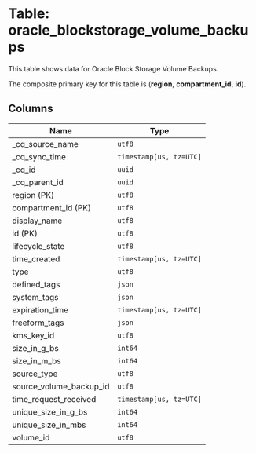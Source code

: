 # Table: oracle_blockstorage_volume_backups

This table shows data for Oracle Block Storage Volume Backups.

The composite primary key for this table is (**region**, **compartment_id**, **id**).

## Columns

| Name          | Type          |
| ------------- | ------------- |
|_cq_source_name|`utf8`|
|_cq_sync_time|`timestamp[us, tz=UTC]`|
|_cq_id|`uuid`|
|_cq_parent_id|`uuid`|
|region (PK)|`utf8`|
|compartment_id (PK)|`utf8`|
|display_name|`utf8`|
|id (PK)|`utf8`|
|lifecycle_state|`utf8`|
|time_created|`timestamp[us, tz=UTC]`|
|type|`utf8`|
|defined_tags|`json`|
|system_tags|`json`|
|expiration_time|`timestamp[us, tz=UTC]`|
|freeform_tags|`json`|
|kms_key_id|`utf8`|
|size_in_g_bs|`int64`|
|size_in_m_bs|`int64`|
|source_type|`utf8`|
|source_volume_backup_id|`utf8`|
|time_request_received|`timestamp[us, tz=UTC]`|
|unique_size_in_g_bs|`int64`|
|unique_size_in_mbs|`int64`|
|volume_id|`utf8`|